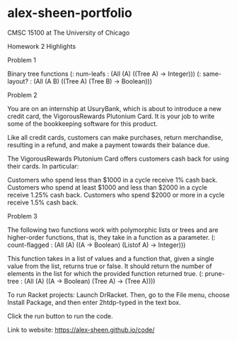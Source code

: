 # alex-sheen-portfolio

CMSC 15100 at The University of Chicago

Homework 2 Highlights

Problem 1

Binary tree functions
(: num-leafs : (All (A) ((Tree A) -> Integer)))
(: same-layout? : (All (A B) ((Tree A) (Tree B) -> Boolean)))

Problem 2

You are on an internship at UsuryBank, which is about to introduce a new credit card, the VigorousRewards Plutonium Card. It is your job to write some of the bookkeeping software for this product.

Like all credit cards, customers can make purchases, return merchandise, resulting in a refund, and make a payment towards their balance due.

The VigorousRewards Plutonium Card offers customers cash back for using their cards. In particular:

Customers who spend less than $1000 in a cycle receive 1% cash back.
Customers who spend at least $1000 and less than $2000 in a cycle receive 1.25% cash back.
Customers who spend $2000 or more in a cycle receive 1.5% cash back.


Problem 3

The following two functions work with polymorphic lists or trees and are higher-order functions, that is, they take in a function as a parameter.
(: count-flagged : (All (A) ((A -> Boolean) (Listof A) -> Integer)))

This function takes in a list of values and a function that, given a single value from the list, returns true or false. It should return the number of elements in the list for which the provided function returned true.
(: prune-tree : (All (A) ((A -> Boolean) (Tree A) -> (Tree A))))

To run Racket projects:
  Launch DrRacket. Then, go to the File menu, choose Install Package, and then enter 2htdp-typed in the text box.

  Click the run button to run the code.

Link to website:
https://alex-sheen.github.io/code/
